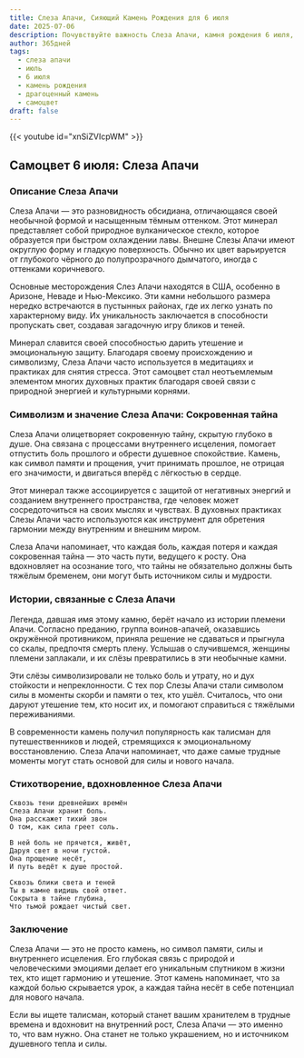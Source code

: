 ```yaml
---
title: Слеза Апачи, Сияющий Камень Рождения для 6 июля
date: 2025-07-06
description: Почувствуйте важность Слеза Апачи, камня рождения 6 июля, который символизирует Сокровенная тайна. Пусть его красота и значение осветят ваш день.
author: 365дней
tags:
  - слеза апачи
  - июль
  - 6 июля
  - камень рождения
  - драгоценный камень
  - самоцвет
draft: false
---
```


{{< youtube id="xnSiZVIcpWM" >}}

## Самоцвет 6 июля: Слеза Апачи

### Описание Слеза Апачи

Слеза Апачи — это разновидность обсидиана, отличающаяся своей необычной формой и насыщенным тёмным оттенком. Этот минерал представляет собой природное вулканическое стекло, которое образуется при быстром охлаждении лавы. Внешне Слезы Апачи имеют округлую форму и гладкую поверхность. Обычно их цвет варьируется от глубокого чёрного до полупрозрачного дымчатого, иногда с оттенками коричневого.

Основные месторождения Слез Апачи находятся в США, особенно в Аризоне, Неваде и Нью-Мексико. Эти камни небольшого размера нередко встречаются в пустынных районах, где их легко узнать по характерному виду. Их уникальность заключается в способности пропускать свет, создавая загадочную игру бликов и теней.

Минерал славится своей способностью дарить утешение и эмоциональную защиту. Благодаря своему происхождению и символизму, Слеза Апачи часто используется в медитациях и практиках для снятия стресса. Этот самоцвет стал неотъемлемым элементом многих духовных практик благодаря своей связи с природной энергией и культурными корнями.

### Символизм и значение Слеза Апачи: Сокровенная тайна

Слеза Апачи олицетворяет сокровенную тайну, скрытую глубоко в душе. Она связана с процессами внутреннего исцеления, помогает отпустить боль прошлого и обрести душевное спокойствие. Камень, как символ памяти и прощения, учит принимать прошлое, не отрицая его значимости, и двигаться вперёд с лёгкостью в сердце.

Этот минерал также ассоциируется с защитой от негативных энергий и созданием внутреннего пространства, где человек может сосредоточиться на своих мыслях и чувствах. В духовных практиках Слезы Апачи часто используются как инструмент для обретения гармонии между внутренним и внешним миром.

Слеза Апачи напоминает, что каждая боль, каждая потеря и каждая сокровенная тайна — это часть пути, ведущего к росту. Она вдохновляет на осознание того, что тайны не обязательно должны быть тяжёлым бременем, они могут быть источником силы и мудрости.

### Истории, связанные с Слеза Апачи

Легенда, давшая имя этому камню, берёт начало из истории племени Апачи. Согласно преданию, группа воинов-апачей, оказавшись окружённой противником, приняла решение не сдаваться и прыгнула со скалы, предпочтя смерть плену. Услышав о случившемся, женщины племени заплакали, и их слёзы превратились в эти необычные камни.

Эти слёзы символизировали не только боль и утрату, но и дух стойкости и непреклонности. С тех пор Слезы Апачи стали символом силы в моменты скорби и памяти о тех, кто ушёл. Считалось, что они даруют утешение тем, кто носит их, и помогают справиться с тяжёлыми переживаниями.

В современности камень получил популярность как талисман для путешественников и людей, стремящихся к эмоциональному восстановлению. Слеза Апачи напоминает, что даже самые трудные моменты могут стать основой для силы и нового начала.

### Стихотворение, вдохновленное Слеза Апачи

```
Сквозь тени древнейших времён  
Слеза Апачи хранит боль.  
Она расскажет тихий звон  
О том, как сила греет соль.

В ней боль не прячется, живёт,  
Даруя свет в ночи густой.  
Она прощение несёт,  
И путь ведёт к душе простой.

Сквозь блики света и теней  
Ты в камне видишь свой ответ.  
Сокрыта в тайне глубина,  
Что тьмой рождает чистый свет.
```

### Заключение

Слеза Апачи — это не просто камень, но символ памяти, силы и внутреннего исцеления. Его глубокая связь с природой и человеческими эмоциями делает его уникальным спутником в жизни тех, кто ищет гармонию и утешение. Этот камень напоминает, что за каждой болью скрывается урок, а каждая тайна несёт в себе потенциал для нового начала.

Если вы ищете талисман, который станет вашим хранителем в трудные времена и вдохновит на внутренний рост, Слеза Апачи — это именно то, что вам нужно. Она станет не только украшением, но и источником душевного тепла и силы.